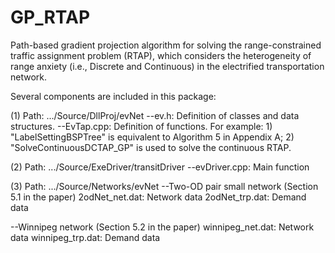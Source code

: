 # GP_RTAP
Path-based gradient projection algorithm for solving the range-constrained traffic assignment problem (RTAP), which considers the heterogeneity of range anxiety (i.e., Discrete and Continuous) in the electrified transportation network. 
 
Several components are included in this package:

(1) Path: .../Source/DllProj/evNet
--ev.h: Definition of classes and data structures.
--EvTap.cpp: Definition of functions. For example: 
    1) "LabelSettingBSPTree" is equivalent to Algorithm 5 in Appendix A; 
    2) "SolveContinuousDCTAP_GP" is used to solve the continuous RTAP.


(2) Path: .../Source/ExeDriver/transitDriver
--evDriver.cpp: Main function   


(3) Path: .../Source/Networks/evNet
--Two-OD pair small network (Section 5.1 in the paper)
  2odNet_net.dat: Network data
  2odNet_trp.dat: Demand data

--Winnipeg network (Section 5.2 in the paper)
  winnipeg_net.dat: Network data
  winnipeg_trp.dat: Demand data

